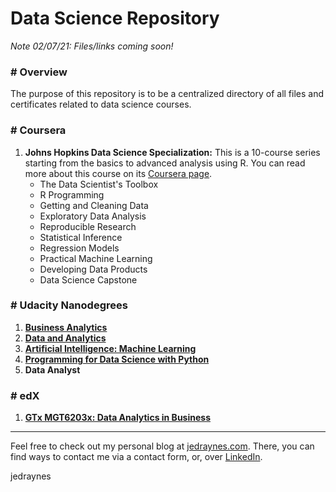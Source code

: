 # Data Science Repository

*Note 02/07/21: Files/links coming soon!*

### # Overview
The purpose of this repository is to be a centralized directory of all files and certificates related to data science courses.

### # Coursera
1. **Johns Hopkins Data Science Specialization:** This is a 10-course series starting from the basics to advanced analysis using R. You can read more about this course on its [Coursera page](https://www.coursera.org/specializations/jhu-data-science).
    * The Data Scientist's Toolbox
    * R Programming
    * Getting and Cleaning Data
    * Exploratory Data Analysis
    * Reproducible Research
    * Statistical Inference
    * Regression Models
    * Practical Machine Learning
    * Developing Data Products
    * Data Science Capstone

### # Udacity Nanodegrees
1. [**Business Analytics**](https://github.com/jedraynes/learningdatascience/blob/main/Certificates/Udacity/Business%20Analytics.pdf)
2. [**Data and Analytics**](https://github.com/jedraynes/learningdatascience/blob/main/Certificates/Udacity/Data%20and%20Analytics.pdf)
3. [**Artificial Intelligence: Machine Learning**](https://github.com/jedraynes/learningdatascience/blob/main/Certificates/Udacity/Artificial%20Intelligence%20Machine%20Learning.pdf)
4. [**Programming for Data Science with Python**](https://github.com/jedraynes/learningdatascience/blob/main/Certificates/Udacity/Programming%20for%20Data%20Science%20with%20Python.pdf)
5. **Data Analyst**

### # edX
1. [**GTx MGT6203x: Data Analytics in Business**](https://github.com/jedraynes/learningdatascience/blob/main/Certificates/edX/GTx%20MGT6203x%20Data%20Analytics%20for%20Business.pdf)


---
Feel free to check out my personal blog at [jedraynes.com](https://www.jedraynes.com). There, you can find ways to contact me via a contact form, or, over [LinkedIn](https://www.linkedin.com/in/jedraynes/).

jedraynes

